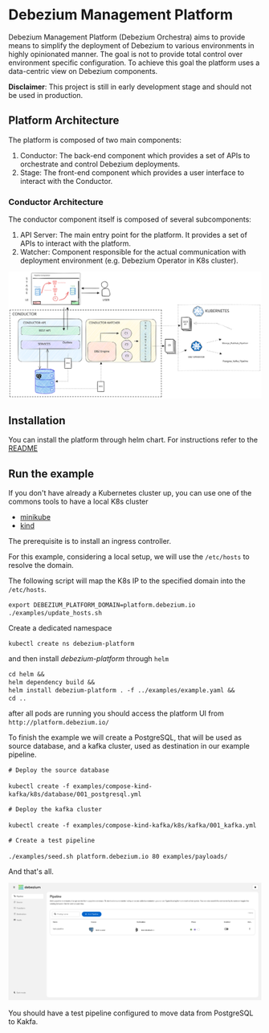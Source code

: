 # Debezium Management Platform 

Debezium Management Platform (Debezium Orchestra) aims to provide means to simplify the deployment of 
Debezium to various environments in highly opinionated manner. The goal is not to provide 
total control over environment specific configuration. To achieve this goal the platform uses
a data-centric view on Debezium components.

**Disclaimer**: This project is still in early development stage and should not be used in production.

## Platform Architecture
The platform is composed of two main components:

1. Conductor: The back-end component which provides a set of APIs to orchestrate and control Debezium deployments.
2. Stage: The front-end component which provides a user interface to interact with the Conductor.


### Conductor Architecture
The conductor component itself is composed of several subcomponents:

1. API Server: The main entry point for the platform. It provides a set of APIs to interact with the platform.
2. Watcher: Component responsible for the actual communication with deployment environment (e.g. Debezium Operator in K8s cluster). 


![Debezium Management Platform Architecture](resources/images/debezium-platform-architecture.svg)

## Installation

You can install the platform through helm chart. For instructions refer to the [README](helm/README.md)

## Run the example

If you don't have already a Kubernetes cluster up, you can use one of the commons tools to have a local K8s cluster

* [minikube](https://minikube.sigs.k8s.io/docs/) 
* [kind](https://kind.sigs.k8s.io/)

The prerequisite is to install an ingress controller. 

For this example, considering a local setup, we will use the `/etc/hosts` to resolve the domain.

The following script will map the K8s IP to the specified domain into the `/etc/hosts`.

```shell
export DEBEZIUM_PLATFORM_DOMAIN=platform.debezium.io
./examples/update_hosts.sh
```

Create a dedicated namespace

```shell
kubectl create ns debezium-platform
```

and then install *debezium-platform* through `helm`

```shell
cd helm && 
helm dependency build &&
helm install debezium-platform . -f ../examples/example.yaml &&
cd ..
```

after all pods are running you should access the platform UI from `http://platform.debezium.io/`

To finish the example we will create a PostgreSQL, that will be used as source database,
and a kafka cluster, used as destination in our example pipeline.

```shell
# Deploy the source database

kubectl create -f examples/compose-kind-kafka/k8s/database/001_postgresql.yml
```

```shell
# Deploy the kafka cluster

kubectl create -f examples/compose-kind-kafka/k8s/kafka/001_kafka.yml
```

```shell
# Create a test pipeline

./examples/seed.sh platform.debezium.io 80 examples/payloads/
```

And that's all. 

![Debezium Management Platform Architecture](resources/images/pipeline.png)

You should have a test pipeline configured to move data from PostgreSQL to Kakfa.


